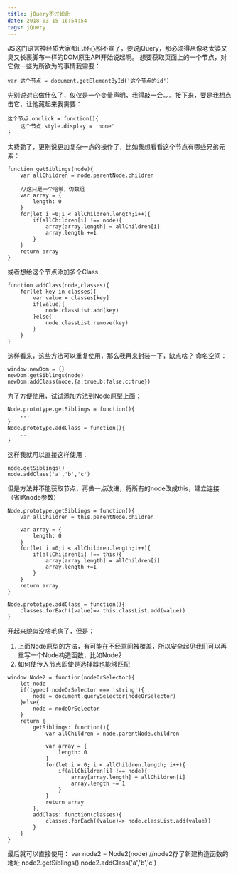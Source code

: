 ```yaml
---
title: jQuery不过如此
date: 2018-03-15 16:54:54
tags: jQuery
---
```

JS这门语言神经质大家都已经心照不宣了，要说jQuery，那必须得从像老太婆又臭又长裹脚布一样的DOM原生API开始说起啊。
想要获取页面上的一个节点，对它做一些为所欲为的事情我需要：
```
var 这个节点 = document.getElementById('这个节点的id')
```
先别说对它做什么了，仅仅是一个变量声明，我得敲一会。。。接下来，要是我想点击它，让他藏起来我需要：
```
这个节点.onclick = function(){
    这个节点.style.display = 'none'
}
```
太费劲了，更别说更加复杂一点的操作了，比如我想看看这个节点有哪些兄弟元素：
```
function getSiblings(node){
    var allChildren = node.parentNode.children

    //这只是一个哈希，伪数组
    var array = {
        length: 0
    }
    for(let i =0;i < allChildren.length;i++){
        if(allChildren[i] !== node){
            array[array.length] = allChildren[i]
            array.length +=1
        }
    }
    return array
}
```
或者想给这个节点添加多个Class
```
function addClass(node,classes){
    for(let key in classes){
        var value = classes[key]
        if(value){
            node.classList.add(key)
        }else{
            node.classList.remove(key)
        }
    }
}
```
<!-- more -->
这样看来，这些方法可以重复使用，那么我再来封装一下，缺点啥？
命名空间：
```
window.newDom = {}
newDom.getSiblings(node)
newDom.addClass(node,{a:true,b:false,c:true})
```
为了方便使用，试试添加方法到Node原型上面：
```
Node.prototype.getSiblings = function(){
    ...
}
Node.prototype.addClass = function(){
    ...
}
```
这样我就可以直接这样使用：
```
node.getSiblings()
node.addClass('a','b','c')
```
但是方法并不能获取节点，再做一点改进，将所有的node改成this，建立连接（省略node参数）
```
Node.prototype.getSiblings = function(){
    var allChildren = this.parentNode.children

    var array = {
        length: 0
    }
    for(let i =0;i < allChildren.length;i++){
        if(allChildren[i] !== this){
            array[array.length] = allChildren[i]
            array.length +=1
        }
    }
    return array
}

Node.prototype.addClass = function(){
    classes.forEach((value)=> this.classList.add(value))
}
```
开起来貌似没啥毛病了，但是：
1. 上面Node原型的方法，有可能在不经意间被覆盖，所以安全起见我们可以再重写一个Node构造函数，比如Node2
2. 如何使传入节点即使是选择器也能够匹配
``` 
window.Node2 = function(nodeOrSelector){
    let node
    if(typeof nodeOrSelector === 'string'){
        node = document.querySelector(nodeOrSelector)
    }else{
        node = nodeOrSelector
    }
    return {
        getSiblings: function(){
            var allChildren = node.parentNode.children

            var array = {
                length: 0
            }
            for(let i = 0; i < allChildren.length; i++){
                if(allChildren[i] !== node){
                    array[array.length] = allChildren[i]
                    array.length += 1
                }
            }
            return array
        },
        addClass: function(classes){
            classes.forEach((value)=> node.classList.add(value))
        }
    }
}
```
最后就可以直接使用：
var node2 = Node2(node) //node2存了新建构造函数的地址
node2.getSiblings()
node2.addClass('a','b','c')